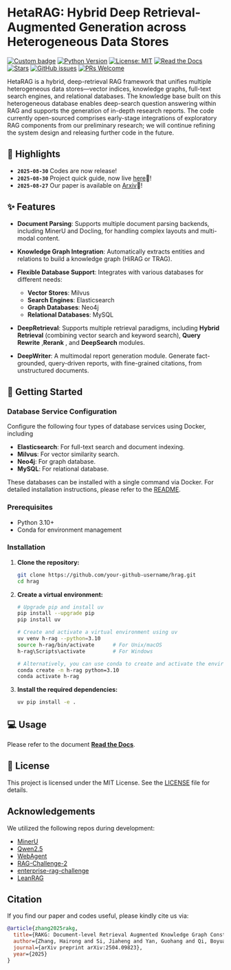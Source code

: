 # HetaRAG: Hybrid Deep Retrieval-Augmented Generation across Heterogeneous Data Stores

[![Custom badge](https://img.shields.io/badge/Paper-Arxiv-b31b1b?logo=arxiv&logoColor=white?style=flat-square)](https://arxiv.org/abs/2402.03830)
[![Python Version](https://img.shields.io/badge/Python-3.10+-blue.svg)](https://www.python.org/downloads/)
[![License: MIT](https://img.shields.io/badge/License-MIT-yellow.svg)](https://opensource.org/licenses/MIT)
[![Read the Docs](https://img.shields.io/readthedocs/heta)](https://heta.readthedocs.io/en/latest/)
[![Stars](https://img.shields.io/github/stars/KnowledgeXLab/HetaRAG?style=social)](https://github.com/KnowledgeXLab/HetaRAG/stargazers)
[![GitHub issues](https://img.shields.io/github/issues/KnowledgeXLab/HetaRAG?style=flat-square)](https://github.com/KnowledgeXLab/HetaRAG/issues)
[![PRs Welcome](https://img.shields.io/badge/PRs-welcome-brightgreen.svg?style=flat-square)](https://github.com/KnowledgeXLab/HetaRAG/pulls)

HetaRAG is a hybrid, deep-retrieval RAG framework that unifies multiple heterogeneous data stores—vector indices, knowledge graphs, full-text search engines, and relational databases. The knowledge base built on this heterogeneous database enables deep-search question answering within RAG and supports the generation of in-depth research reports. The code currently open-sourced comprises early-stage integrations of exploratory RAG components from our preliminary research; we will continue refining the system design and releasing further code in the future. 

## 🌟 Highlights
- **`2025-08-30`** Codes are now release!
- **`2025-08-30`** Project quick guide, now live [here](https://heta.readthedocs.io/en/latest/)🔗!
- **`2025-08-27`** Our paper is available on [Arxiv](https://)📄!

## ✨ Features

- **Document Parsing**: Supports multiple document parsing backends, including MinerU and Docling, for handling complex layouts and multi-modal content.
- **Knowledge Graph Integration**: Automatically extracts entities and relations to build a knowledge graph (HiRAG or TRAG).

- **Flexible Database Support**: Integrates with various databases for different needs:
    - **Vector Stores**: Milvus
    - **Search Engines**: Elasticsearch
    - **Graph Databases**: Neo4j
    - **Relational Databases**: MySQL

- **DeepRetrieval**: Supports multiple retrieval paradigms, including **Hybrid Retrieval** (combining vector search and keyword search), **Query Rewrite** ,**Rerank** , and **DeepSearch** modules.

- **DeepWriter**: A multimodal report generation module. Generate fact-grounded, query-driven reports, with fine-grained citations, from unstructured documents.

## 🚀 Getting Started

### Database Service Configuration
Configure the following four types of database services using Docker, including

- **Elasticsearch**: For full-text search and document indexing.
- **Milvus**: For vector similarity search.
- **Neo4j**: For graph database.
- **MySQL**: For relational database.

These databases can be installed with a single command via Docker. For detailed installation instructions, please refer to the [README](./docker/README.md). 

### Prerequisites

- Python 3.10+
- Conda for environment management

### Installation

1.  **Clone the repository:**
    ```bash
    git clone https://github.com/your-github-username/hrag.git
    cd hrag
    ```

2.  **Create a virtual environment:**
    ```bash
    # Upgrade pip and install uv
    pip install --upgrade pip
    pip install uv

    # Create and activate a virtual environment using uv
    uv venv h-rag --python=3.10
    source h-rag/bin/activate      # For Unix/macOS
    h-rag\Scripts\activate         # For Windows

    # Alternatively, you can use conda to create and activate the environment
    conda create -n h-rag python=3.10
    conda activate h-rag
    ```

3.  **Install the required dependencies:**
    ```bash
    uv pip install -e .
    ```

## 💻 Usage

Please refer to the document [**Read the Docs**](https://heta.readthedocs.io/en/latest/).

## 📄 License

This project is licensed under the MIT License. See the [LICENSE](LICENSE) file for details.

## Acknowledgements
We utilized the following repos during development:

- [MinerU](https://github.com/opendatalab/MinerU)
- [Qwen2.5](https://github.com/QwenLM/Qwen3/tree/v2.5)
- [WebAgent](https://github.com/Alibaba-NLP/WebAgent)
- [RAG-Challenge-2](https://github.com/IlyaRice/RAG-Challenge-2)
- [enterprise-rag-challenge](https://github.com/trustbit/enterprise-rag-challenge)
- [LeanRAG](https://github.com/RaZzzyz/LeanRAG)

## Citation
If you find our paper and codes useful, please kindly cite us via:

```bibtex
@article{zhang2025rakg,
  title={RAKG: Document-level Retrieval Augmented Knowledge Graph Construction},
  author={Zhang, Hairong and Si, Jiaheng and Yan, Guohang and Qi, Boyuan and Cai, Pinlong and Mao, Song and Wang, Ding and Shi, Botian},
  journal={arXiv preprint arXiv:2504.09823},
  year={2025}
}

```
